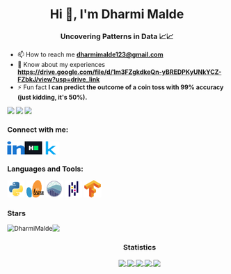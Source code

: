 <h1 align="center">Hi 👋, I'm Dharmi Malde</h1>
<h3 align="center">Uncovering Patterns in Data 📈📈</h3>

- 📫 How to reach me **dharmimalde123@gmail.com**
- 📄 Know about my experiences **https://drive.google.com/file/d/1m3FZgkdkeQn-yBREDPKyUNkYCZ-FZbkJ/view?usp=drive_link**
- ⚡ Fun fact **I can predict the outcome of a coin toss with 99% accuracy (just kidding, it's 50%).**

<div> <a href="https://www.linkedin.com/in/Dharmi Malde" target="_blank"><img src="https://img.shields.io/badge/LinkedIn-0077B5?style=for-the-badge&logo=linkedin&logoColor=white" target="_blank"></a>
<a href="https://github.com/DharmiMalde" target="_blank"><img src="https://img.shields.io/badge/GitHub-100000?style=for-the-badge&logo=github&logoColor=white" target="_blank"></a>
<a href = "mailto:dharmimalde123@gmail.com"><img src="https://img.shields.io/badge/-Gmail-%23333?style=for-the-badge&logo=gmail&logoColor=white" target="_blank"></a>
</div><h3 align="left">Connect with me:</h3>
<p align="left">
<a href="https://linkedin.com/in/Dharmi Malde" target="blank"><img align="center" src="https://raw.githubusercontent.com/teamedwardforever/Readme-Generator/71f25dd8b98329b168142a6b782a107b75eab178/svg/Social/linked-in-alt.svg" alt="Dharmi Malde" height="30" width="40" /></a><a href="https://www.hackerrank.com/Dharmi Malde" target="blank"><img align="center" src="https://raw.githubusercontent.com/teamedwardforever/Readme-Generator/71f25dd8b98329b168142a6b782a107b75eab178/svg/Social/hackerrank.svg" alt="Dharmi Malde" height="30" width="40" /></a><a href="https://kaggle.com/https://www.kaggle.com/mdustrees" target="blank"><img align="center" src="https://raw.githubusercontent.com/teamedwardforever/Readme-Generator/71f25dd8b98329b168142a6b782a107b75eab178/svg/Social/kaggle.svg" alt="https://www.kaggle.com/mdustrees" height="30" width="40" /></a></p>

<h3 align="left">Languages and Tools:</h3>
<p align="left">
<img src="https://raw.githubusercontent.com/teamedwardforever/Readme-Generator/71f25dd8b98329b168142a6b782a107b75eab178/svg/Skills/Languages/python-original.svg" alt="Python" width="40" height="40"/>
<img src="https://raw.githubusercontent.com/teamedwardforever/Readme-Generator/71f25dd8b98329b168142a6b782a107b75eab178/svg/Skills/ML/Scikit_learn_logo_small.svg" alt="Scikit" width="40" height="40"/>
<img src="https://raw.githubusercontent.com/teamedwardforever/Readme-Generator/71f25dd8b98329b168142a6b782a107b75eab178/svg/Skills/ML/logo-mark-lightbg.svg" alt="SeaBorn" width="40" height="40"/>
<img src="https://raw.githubusercontent.com/teamedwardforever/Readme-Generator/71f25dd8b98329b168142a6b782a107b75eab178/svg/Skills/ML/pandas-original.svg" alt="Pandas" width="40" height="40"/>
<img src="https://raw.githubusercontent.com/teamedwardforever/Readme-Generator/71f25dd8b98329b168142a6b782a107b75eab178/svg/Skills/ML/tensorflow-icon.svg" alt="Tensorflow" width="40" height="40"/>
</p>

<h3 align="left">Stars</h3>
<img align="left" height="180em" src="https://github-readme-stats.vercel.app/api/top-langs/?username=DharmiMalde&layout=compact&theme=" alt=DharmiMalde />

<img src="https://user-images.githubusercontent.com/73097560/115834477-dbab4500-a447-11eb-908a-139a6edaec5c.gif"><h3 align="center">Statistics</h3>
<div align="center">
<a href="https://github.com/DharmiMalde">
<img align="center" src="http://github-profile-summary-cards.vercel.app/api/cards/stats?username=DharmiMalde&theme=2077" height="180em" />
<img align="center" src="http://github-profile-summary-cards.vercel.app/api/cards/most-commit-language?username=DharmiMalde&theme=2077" height="180em" />
<img align="center" src="http://github-profile-summary-cards.vercel.app/api/cards/repos-per-language?username=DharmiMalde&theme=2077" height="180em" />
<img align="center" src="http://github-profile-summary-cards.vercel.app/api/cards/productive-time?username=DharmiMalde&theme=2077" height="180em" />
<img align="center" src="http://github-profile-summary-cards.vercel.app/api/cards/profile-details?username=DharmiMalde&theme=2077" height="180em" />
</div>
